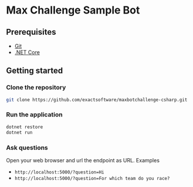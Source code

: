 # Max Challenge Sample Bot

## Prerequisites
- [Git](https://git-scm.com/book/en/v2/Getting-Started-Installing-Git)
- [.NET Core](https://www.microsoft.com/net/download/core)

## Getting started

### Clone the repository
```bash
git clone https://github.com/exactsoftware/maxbotchallenge-csharp.git
```

### Run the application
```bash
dotnet restore
dotnet run
```

### Ask questions
Open your web browser and url the endpoint as URL.
Examples
- `http://localhost:5000/?question=Hi`
- `http://localhost:5000/?question=For which team do you race?`
